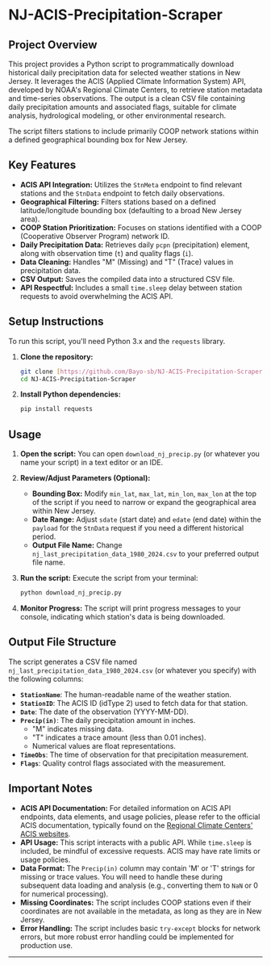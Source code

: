 # NJ-ACIS-Precipitation-Scraper

## Project Overview

This project provides a Python script to programmatically download historical daily precipitation data for selected weather stations in New Jersey. It leverages the ACIS (Applied Climate Information System) API, developed by NOAA's Regional Climate Centers, to retrieve station metadata and time-series observations. The output is a clean CSV file containing daily precipitation amounts and associated flags, suitable for climate analysis, hydrological modeling, or other environmental research.

The script filters stations to include primarily COOP network stations within a defined geographical bounding box for New Jersey.

## Key Features

* **ACIS API Integration:** Utilizes the `StnMeta` endpoint to find relevant stations and the `StnData` endpoint to fetch daily observations.
* **Geographical Filtering:** Filters stations based on a defined latitude/longitude bounding box (defaulting to a broad New Jersey area).
* **COOP Station Prioritization:** Focuses on stations identified with a COOP (Cooperative Observer Program) network ID.
* **Daily Precipitation Data:** Retrieves daily `pcpn` (precipitation) element, along with observation time (`t`) and quality flags (`i`).
* **Data Cleaning:** Handles "M" (Missing) and "T" (Trace) values in precipitation data.
* **CSV Output:** Saves the compiled data into a structured CSV file.
* **API Respectful:** Includes a small `time.sleep` delay between station requests to avoid overwhelming the ACIS API.

## Setup Instructions

To run this script, you'll need Python 3.x and the `requests` library.

1.  **Clone the repository:**
    ```bash
    git clone [https://github.com/Bayo-sb/NJ-ACIS-Precipitation-Scraper.git](https://github.com/Bayo-sb/NJ-ACIS-Precipitation-Scraper.git)
    cd NJ-ACIS-Precipitation-Scraper
    ```
2.  **Install Python dependencies:**
    ```bash
    pip install requests
    ```

## Usage

1.  **Open the script:**
    You can open `download_nj_precip.py` (or whatever you name your script) in a text editor or an IDE.

2.  **Review/Adjust Parameters (Optional):**
    * **Bounding Box:** Modify `min_lat`, `max_lat`, `min_lon`, `max_lon` at the top of the script if you need to narrow or expand the geographical area within New Jersey.
    * **Date Range:** Adjust `sdate` (start date) and `edate` (end date) within the `payload` for the `StnData` request if you need a different historical period.
    * **Output File Name:** Change `nj_last_precipitation_data_1980_2024.csv` to your preferred output file name.

3.  **Run the script:**
    Execute the script from your terminal:
    ```bash
    python download_nj_precip.py
    ```

4.  **Monitor Progress:**
    The script will print progress messages to your console, indicating which station's data is being downloaded.

## Output File Structure

The script generates a CSV file named `nj_last_precipitation_data_1980_2024.csv` (or whatever you specify) with the following columns:

* **`StationName`**: The human-readable name of the weather station.
* **`StationID`**: The ACIS ID (idType 2) used to fetch data for that station.
* **`Date`**: The date of the observation (YYYY-MM-DD).
* **`Precip(in)`**: The daily precipitation amount in inches.
    * "M" indicates missing data.
    * "T" indicates a trace amount (less than 0.01 inches).
    * Numerical values are float representations.
* **`TimeObs`**: The time of observation for that precipitation measurement.
* **`Flags`**: Quality control flags associated with the measurement.

## Important Notes

* **ACIS API Documentation:** For detailed information on ACIS API endpoints, data elements, and usage policies, please refer to the official ACIS documentation, typically found on the [Regional Climate Centers' ACIS websites](https://www.rcc-acis.org/).
* **API Usage:** This script interacts with a public API. While `time.sleep` is included, be mindful of excessive requests. ACIS may have rate limits or usage policies.
* **Data Format:** The `Precip(in)` column may contain 'M' or 'T' strings for missing or trace values. You will need to handle these during subsequent data loading and analysis (e.g., converting them to `NaN` or 0 for numerical processing).
* **Missing Coordinates:** The script includes COOP stations even if their coordinates are not available in the metadata, as long as they are in New Jersey.
* **Error Handling:** The script includes basic `try-except` blocks for network errors, but more robust error handling could be implemented for production use.

---
